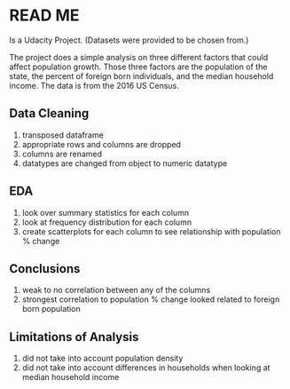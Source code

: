 # READ ME

Is a Udacity Project. (Datasets were provided to be chosen from.) 

The project does a simple analysis on three different factors that could affect population growth. Those three factors are the population of the state, the percent of foreign born individuals, and the median household income. The data is from the 2016 US Census. 

## Data Cleaning
1. transposed dataframe 
2. appropriate rows and columns are dropped 
3. columns are renamed 
4. datatypes are changed from object to numeric datatype 

## EDA
1. look over summary statistics for each column 
2. look at frequency distribution for each column 
3. create scatterplots for each column to see relationship with population % change

## Conclusions 
1. weak to no correlation between any of the columns 
2. strongest correlation to population % change looked related to foreign born population 

## Limitations of Analysis 
1. did not take into account population density
2. did not take into account differences in households when looking at median household income
